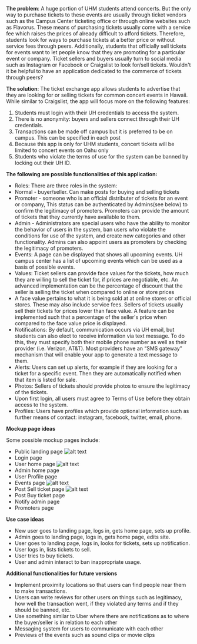 
**The problem**: A huge portion of UHM students attend concerts. But the only way to purchase tickets to these events are usually through ticket vendors such as the Campus Center ticketing office or through online websites such as Flavorus. These means of purchasing tickets usually come with a service fee which raises the prices of already difficult to afford tickets. Therefore, students look for ways to purchase tickets at a better price or without service fees through peers. Additionally, students that officially sell tickets for events want to let people know that they are promoting for a particular event or company. Ticket sellers and buyers usually turn to social media such as Instagram or Facebook or Craigslist to look for/sell tickets. Wouldn't it be helpful to have an application dedicated to the commerce of tickets through peers? 

**The solution**: The ticket exchange app allows students to advertise that they are looking for or selling tickets for common concert events in Hawaii. While similar to Craigslist, the app will focus more on the following features: 

1. Students must login with their UH credentials to access the system.
2. There is no anonymity: buyers and sellers connect through their UH credentials.
3. Transactions can be made off campus but it is preferred to be on campus. This can be specified in each post
4. Because this app is only for UHM students, concert tickets will be limited to concert events on Oahu only
5. Students who violate the terms of use for the system can be banned by locking out their UH ID.

**The following are possible functionalities of this application:**

* Roles: There are three roles in the system: 
* Normal - buyer/seller. Can make posts for buying and selling tickets
* Promoter - someone who is an official distributer of tickets for an event or company, This status can be authenticated by Admins(see below) to confirm the legitimacy of promoters. Promoters can provide the amount of tickets that they currently have available to them.
* Admin - Administrators are special users who have the ability to monitor the behavior of users in the system, ban users who violate the conditions for use of the system, and create new categories and other functionality. Admins can also appoint users as promoters by checking the legitimacy of promoters. 
* Events: A page can be displayed that shows all upcoming events. UH campus center has a list of upcoming events which can be used as a basis of possible events. 
* Values: Ticket sellers can provide face values for the tickets, how much they are willing to sell the ticket for, if prices are negotiable, etc. An advanced implementation can be the percentage of discount that the seller is selling the ticket when compared to online or store prices 
* A face value pertains to what it is being sold at at online stores or official stores. These may also include service fees. Sellers of tickets usually sell their tickets for prices lower than face value. A feature can be implemented such that a percentage of the seller's price when compared to the face value price is displayed. 
* Notifications: By default, communication occurs via UH email, but students can also elect to receive information via text message. To do this, they must specify both their mobile phone number as well as their provider (i.e. Verizon, AT&T). Most providers have an “SMS gateway” mechanism that will enable your app to generate a text message to them. 
* Alerts: Users can set up alerts, for example if they are looking for a ticket for a specific event. Then they are automatically notified when that item is listed for sale.
* Photos: Sellers of tickets should provide photos to ensure the legitimacy of the tickets. 
* Upon first login, all users must agree to Terms of Use before they obtain access to the system.
* Profiles: Users have profiles which provide optional information such as further means of contact: instagram, facebook, twitter, email, phone. 

**Mockup page ideas**

Some possible mockup pages include:

* Public landing page
![alt text](manoa-tckts.github.io/Screenshots/login.png)
* Login page
* User home page
![alt text](manoa-tckts.github.io/Screenshots/account.png)
* Admin home page
* User Profile page
* Events page
![alt text](manoa-tckts.github.io/Screenshots/events.png)
* Post Sell ticket page
![alt text](manoa-tckts.github.io/Screenshots/sell.png)
* Post Buy ticket page
* Notify admin page
* Promoters page

**Use case ideas**

* New user goes to landing page, logs in, gets home page, sets up profile.
* Admin goes to landing page, logs in, gets home page, edits site.
* User goes to landing page, logs in, looks for tickets, sets up notification.
* User logs in, lists tickets to sell.
* User tries to buy tickets.
* User and admin interact to ban inappropriate usage.

**Additional functionalities for future versions**

* Implement proximity locations so that users can find people near them to make transactions. 
* Users can write reviews for other users on things such as legitimacy, how well the transaction went, if they violated any terms and if they should be banned, etc. 
* Use something similar to Uber where there are notifications as to where the buyer/seller is in relation to each other
* Messaging system for users to communicate with each other
* Previews of the events such as sound clips or movie clips
